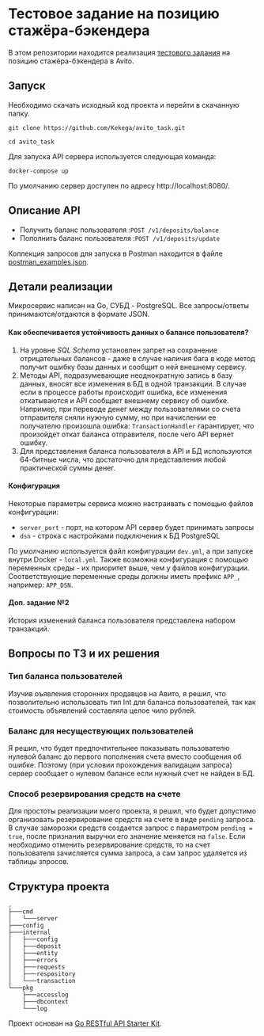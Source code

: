 # Тестовое задание на позицию стажёра-бэкендера
В этом репозитории находится реализация [тестового задания](https://github.com/avito-tech/internship_backend_2022)
на позицию стажёра-бэкендера в Avito.

## Запуск
Необходимо скачать исходный код проекта и перейти в скачанную папку.
```
git clone https://github.com/Kekega/avito_task.git

cd avito_task
```
Для запуска API сервера используется следующая команда:
```
docker-compose up
```

По умолчанию сервер доступен по адресу http://localhost:8080/.

## Описание API

- Получить баланс пользователя
  :`POST /v1/deposits/balance`
- Пополнить баланс пользователя
  :`POST /v1/deposits/update`

Коллекция запросов для запуска в Postman находится в файле [postman_examples.json]().

## Детали реализации

Микросервис написан на Go, СУБД - PostgreSQL. Все запросы/ответы принимаются/отдаются в формате JSON.

#### Как обеспечивается устойчивость данных о балансе пользователя?
1. На уровне *SQL Schema* установлен запрет на сохранение отрицательных балансов - даже в случае наличия бага в коде метод
   получит ошибку базы данных и сообщит о ней внешнему сервису.
2. Методы API, подразумевающие неоднократную запись в базу данных, вносят все изменения в БД в одной транзакции. В
   случае если в процессе работы происходит ошибка, все изменения откатываются и API сообщает внешнему сервису об ошибке. Например,
   при переводе денег между пользователями со счета отправителя сняли нужную сумму, но при начислении ее получателю произошла ошибка:
   `TransactionHandler` гарантирует, что произойдет откат баланса отправителя, после чего API вернет ошибку.
3. Для представления баланса пользователя в API и БД используются 64-битные числа, что достаточно для представления любой
   практической суммы денег.

#### Конфигурация
Некоторые параметры сервиса можно настраивать с помощью файлов конфигурации:
- `server_port` - порт, на котором API сервер будет принимать запросы
- `dsn` - строка с настройками подключения к БД PostgreSQL

По умолчанию используется файл конфигурации `dev.yml`, а при запуске внутри Docker - `local.yml`. Также возможна
конфигурация с помощью переменных среды - их приоритет выше, чем у файлов конфигурации. Соответствующие переменные среды
должны иметь префикс `APP_`, например: `APP_DSN`.

#### Доп. задание №2
История изменений баланса пользователя представлена набором транзакций. 

## Вопросы по ТЗ и их решения

### Тип баланса пользователей
Изучив оъявления сторонних продавцов на Авито, я решил, 
что позволительно использовать тип Int для баланса пользователей, так как стоимость объявлений составляла целое чило рублей.

### Баланс для несуществующих пользователей
Я решил, что будет предпочтительнее показывать пользователю нулевой баланс до первого пополнения счета вместо сообщения об ошибке.
Поэтому (при условии прохождения валидации запроса) сервер сообщает о нулевом балансе если нужный счет не найден в БД.

### Способ резервирования средств на счете
Для простоты реализации моего проекта, я решил, что будет допустимо организовать резервирование средств на счете в виде `pending` запроса.
В случае заморозки средств создается запрос с параметром `pending = true`, после признания выручки его значение меняется на `false`.
Если необходимо отменить резервирование средств, то на счет пользователя зачисляется сумма запроса, а сам запрос удаляется из таблицы зпросов.

## Структура проекта

```
.
├───cmd
│   └───server
├───config
├───internal
│   ├───config
│   ├───deposit
│   ├───entity
│   ├───errors
│   ├───requests
│   ├───respository
│   └───transaction
└───pkg
    ├───accesslog
    ├───dbcontext
    └───log

```

Проект основан на [Go RESTful API Starter Kit](https://github.com/qiangxue/go-rest-api).